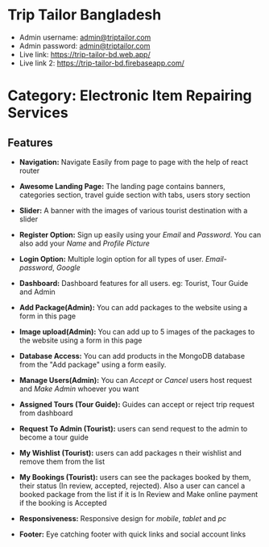 # Trip Tailor Bangladesh

- Admin username: admin@triptailor.com
- Admin password: admin@triptailor.com
- Live link: https://trip-tailor-bd.web.app/
- Live link 2: https://trip-tailor-bd.firebaseapp.com/

# Category: Electronic Item Repairing Services

## Features
- **Navigation:** Navigate Easily from page to page with the help of react router

- **Awesome Landing Page:** The landing page contains banners, categories section, travel guide section with tabs,
users story section

- **Slider:** A banner with the images of various tourist destination with a slider

- **Register Option:** Sign up easily using your *Email* and *Password*. You can also add your *Name* and *Profile Picture* 

- **Login Option:** Multiple login option for all types of user. *Email-password*, *Google*

- **Dashboard:** Dashboard features for all users. eg: Tourist, Tour Guide and Admin

- **Add Package(Admin):** You can add packages to the website using a form in this page

- **Image upload(Admin):** You can add up to 5 images of the packages to the website using a form in this page

- **Database Access:** You can add products in the MongoDB database from the "Add package" using a form easily.

- **Manage Users(Admin):** You can *Accept* or *Cancel* users host request and *Make Admin* whoever you want

- **Assigned Tours (Tour Guide):** Guides can accept or reject trip request from dashboard

- **Request To Admin (Tourist):** users can send request to the admin to become a tour guide

- **My Wishlist (Tourist):** users can add packages n their wishlist and remove them from the list 

- **My Bookings (Tourist):** users can see the packages booked by them, their status (In review, accepted, rejected). Also a user can cancel a booked package from the list if it is In Review and Make online payment if the booking is Accepted 

- **Responsiveness:** Responsive design for *mobile*, *tablet* and *pc*

- **Footer:** Eye catching footer with quick links and social account links